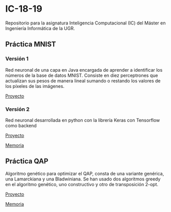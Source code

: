 # IC-18-19
Repositorio para la asignatura Inteligencia Computacional (IC) del Máster en Ingeniería Informática de la UGR.

## Práctica MNIST
### Versión 1
Red neuronal de una capa en Java encargada de aprender a identificar los números de la base de datos MNIST. Consiste en diez perceptrones que actualizan sus pesos de manera lineal sumando o restando los valores de los píxeles de las imágenes.

[Proyecto](./MNIST)

### Versión 2
Red neuronal desarrollada en python con la librería Keras con Tensorflow como backend

[Proyecto](./MNISTv2)

[Memoria](./MemoriaMNIST.pdf)

## Práctica QAP

Algoritmo genético para optimizar el QAP, consta de una variante genérica, una Lamarckiana y una Bladwiniana. Se han usado dos algoritmos greedy en el algoritmo genético, uno constructivo y otro de transposición 2-opt.

[Proyecto](./QAP)

[Memoria](./MemoriaQAP.pdf)
